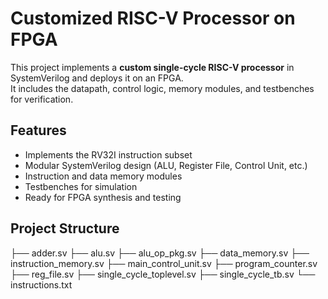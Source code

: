 # Customized RISC-V Processor on FPGA

This project implements a **custom single-cycle RISC-V processor** in SystemVerilog and deploys it on an FPGA.  
It includes the datapath, control logic, memory modules, and testbenches for verification.

## Features
- Implements the RV32I instruction subset
- Modular SystemVerilog design (ALU, Register File, Control Unit, etc.)
- Instruction and data memory modules
- Testbenches for simulation
- Ready for FPGA synthesis and testing

## Project Structure
├── adder.sv
├── alu.sv
├── alu_op_pkg.sv
├── data_memory.sv
├── instruction_memory.sv
├── main_control_unit.sv
├── program_counter.sv
├── reg_file.sv
├── single_cycle_toplevel.sv
├── single_cycle_tb.sv
└── instructions.txt
